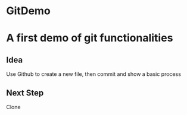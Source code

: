 # GitDemo
# A first demo of git functionalities

## Idea
Use Github to create a new file, then commit and show a basic process

## Next Step
Clone
